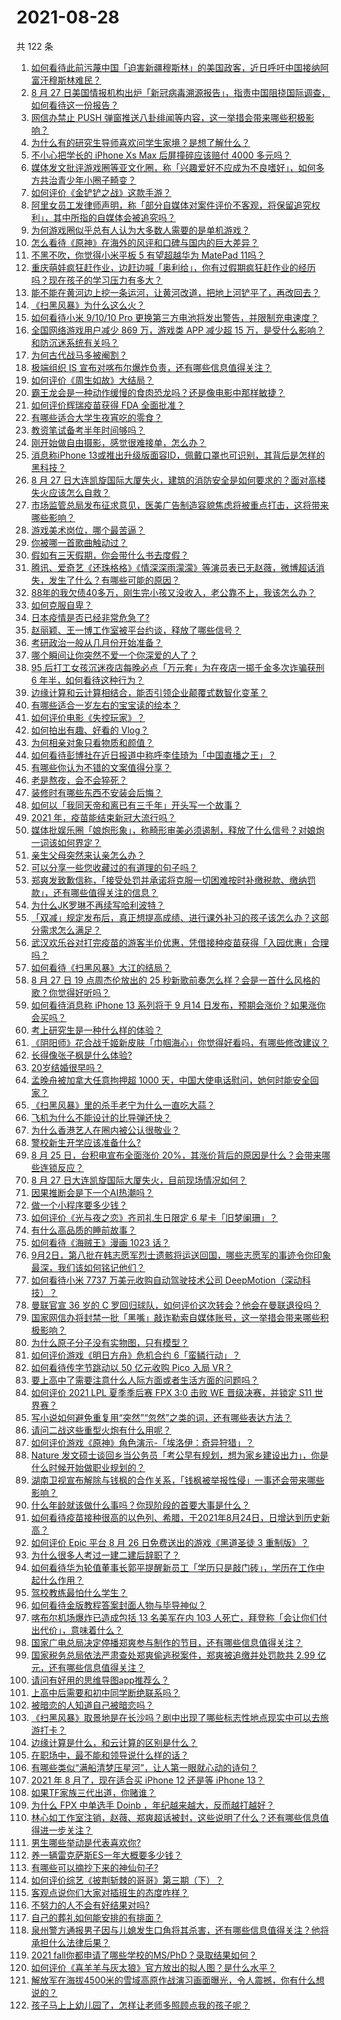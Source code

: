 # 2021-08-28

共 122 条

<!-- BEGIN -->
<!-- 最后更新时间 Sat Aug 28 2021 19:01:36 GMT+0800 (China Standard Time) -->

1. [如何看待此前污蔑中国「迫害新疆穆斯林」的美国政客，近日呼吁中国接纳阿富汗穆斯林难民？](https://www.zhihu.com/question/482906017)
1. [8 月 27
   日美国情报机构出炉「新冠病毒溯源报告」，指责中国阻挠国际调查，如何看待这一份报告？](https://www.zhihu.com/question/483075378)
1. [网信办禁止 PUSH
   弹窗推送八卦绯闻等内容，这一举措会带来哪些积极影响？](https://www.zhihu.com/question/482931668)
1. [为什么有的研究生导师喜欢问学生家境？是想了解什么？](https://www.zhihu.com/question/36084471)
1. [不小心把学长的 iPhone Xs Max 后屏撞碎应该赔付 4000
   多元吗？](https://www.zhihu.com/question/357054793)
1. [媒体发文批评游戏圈等亚文化圈，称「兴趣爱好不应成为不良嗜好」，如何多方共治青少年小圈子畸变？](https://www.zhihu.com/question/483030667)
1. [如何评价《金铲铲之战》这款手游？](https://www.zhihu.com/question/482549204)
1. [阿里女员工发律师声明，称「部分自媒体对案件评价不客观，将保留追究权利」，其中所指的自媒体会被追究吗？](https://www.zhihu.com/question/482883618)
1. [为何游戏圈似乎总有人认为大多数人需要的是单机游戏？](https://www.zhihu.com/question/481688844)
1. [怎么看待《原神》在海外的风评和口碑与国内的巨大差异？](https://www.zhihu.com/question/423581174)
1. [不黑不吹，你觉得小米平板 5 有望超越华为 MatePad
   11吗？](https://www.zhihu.com/question/473312731)
1. [重庆萌娃疯狂赶作业，边赶边喊「奥利给」，你有过假期疯狂赶作业的经历吗？现在孩子的学习压力有多大？](https://www.zhihu.com/question/482816846)
1. [能不能在黄河边上挖一条运河，让黄河改道，把地上河铲平了，再改回去？](https://www.zhihu.com/question/476803673)
1. [《扫黑风暴》为什么这么火？](https://www.zhihu.com/question/482205416)
1. [如何看待小米 9/10/10 Pro
   更换第三方电池将发出警告，并限制充电速度？](https://www.zhihu.com/question/482796869)
1. [全国网络游戏用户减少 869 万，游戏类 APP 减少超 15
   万，是受什么影响？和防沉迷系统有关吗？](https://www.zhihu.com/question/483031734)
1. [为何古代战马多被阉割？](https://www.zhihu.com/question/65970247)
1. [极端组织 IS 宣布对喀布尔爆炸负责，还有哪些信息值得关注？](https://www.zhihu.com/question/482846487)
1. [如何评价《周生如故》大结局？](https://www.zhihu.com/question/482996946)
1. [霸王龙会是一种动作缓慢的食肉恐龙吗？还是像电影中那样敏捷？](https://www.zhihu.com/question/478793087)
1. [如何评价辉瑞疫苗获得 FDA 全面批准？](https://www.zhihu.com/question/481995511)
1. [有哪些适合大学生夜宵吃的零食？](https://www.zhihu.com/question/30701278)
1. [教资笔试备考半年时间够吗？](https://www.zhihu.com/question/460126171)
1. [刚开始做自由摄影，感觉很难接单，怎么办？](https://www.zhihu.com/question/479827638)
1. [消息称iPhone
   13或推出升级版面容ID，佩戴口罩也可识别，其背后是怎样的黑科技？](https://www.zhihu.com/question/482577854)
1. [8 月 27
   日大连凯旋国际大厦失火，建筑的消防安全是如何要求的？面对高楼失火应该怎么自救？](https://www.zhihu.com/question/482944306)
1. [市场监管总局发布征求意见，医美广告制造容貌焦虑将被重点打击，这将带来哪些影响？](https://www.zhihu.com/question/482932892)
1. [游戏美术岗位，哪个最苦逼？](https://www.zhihu.com/question/356482357)
1. [你被哪一首歌曲触动过？](https://www.zhihu.com/question/482389826)
1. [假如有三天假期，你会带什么书去度假？](https://www.zhihu.com/question/476542191)
1. [腾讯、爱奇艺《还珠格格》《情深深雨濛濛》等演员表已无赵薇，微博超话消失，发生了什么？有哪些可能的原因？](https://www.zhihu.com/question/482736545)
1. [88年的我欠债40多万，刚生完小孩又没收入，老公靠不上，我该怎么办？](https://www.zhihu.com/question/461493299)
1. [如何克服自卑？](https://www.zhihu.com/question/20694013)
1. [日本疫情是否已经非常危急了?](https://www.zhihu.com/question/479699303)
1. [赵丽颖、王一博工作室被平台约谈，释放了哪些信号？](https://www.zhihu.com/question/483066284)
1. [考研政治一般从几月份开始准备？](https://www.zhihu.com/question/378053241)
1. [哪个瞬间让你突然不爱一个你深爱的人了？](https://www.zhihu.com/question/312570374)
1. [95 后打工女孩沉迷夜店每晚必点「万元套」为在夜店一掷千金多次诈骗获刑 6
   年半，如何看待这种行为？](https://www.zhihu.com/question/480447722)
1. [边缘计算和云计算相结合，能否引领企业颠覆式数智化变革？](https://www.zhihu.com/question/481916439)
1. [有哪些适合一岁左右的宝宝读的绘本？](https://www.zhihu.com/question/331410997)
1. [如何评价电影《失控玩家》？](https://www.zhihu.com/question/425410017)
1. [如何拍出有趣、好看的 Vlog？](https://www.zhihu.com/question/264869718)
1. [为何相亲对象只看物质和颜值？](https://www.zhihu.com/question/473109867)
1. [如何看待彭博社在近日报道中称呼李佳琦为「中国直播之王」？](https://www.zhihu.com/question/482172171)
1. [有哪些你认为不错的文案值得分享？](https://www.zhihu.com/question/473888089)
1. [老是熬夜，会不会猝死？](https://www.zhihu.com/question/482385790)
1. [装修时有哪些东西不安装会后悔？](https://www.zhihu.com/question/481876207)
1. [如何以「我同天帝和离已有三千年」开头写一个故事？](https://www.zhihu.com/question/474685510)
1. [2021 年，疫苗能结束新冠大流行吗？](https://www.zhihu.com/question/436868073)
1. [媒体批娱乐圈「娘炮形象」，称畸形审美必须遏制，释放了什么信号？对娘炮一词该如何界定？](https://www.zhihu.com/question/482856808)
1. [亲生父母突然来认亲怎么办？](https://www.zhihu.com/question/482544388)
1. [可以分享一些您收藏过的有道理的句子吗？](https://www.zhihu.com/question/475161032)
1. [郑爽发致歉信称，「接受处罚并承诺将克服一切困难按时补缴税款、缴纳罚款」，还有哪些值得关注的信息？](https://www.zhihu.com/question/482928682)
1. [为什么JK罗琳不再续写哈利波特？](https://www.zhihu.com/question/311933906)
1. [「双减」规定发布后，真正想提高成绩、进行课外补习的孩子该怎么办？这部分需求怎么满足？](https://www.zhihu.com/question/474700861)
1. [武汉欢乐谷对打完疫苗的游客半价优惠，凭借接种疫苗获得「入园优惠」合理吗？](https://www.zhihu.com/question/482628440)
1. [如何看待《扫黑风暴》大江的结局？](https://www.zhihu.com/question/481415203)
1. [8 月 27 日 19 点周杰伦放出的 25
   秒新歌前奏怎么样？会是一首什么风格的歌？你觉得好听吗？](https://www.zhihu.com/question/482950167)
1. [如何看待消息称 iPhone 13 系列将于 9 月14
   日发布，预期会涨价？如果涨你会买吗？](https://www.zhihu.com/question/482702668)
1. [考上研究生是一种什么样的体验？](https://www.zhihu.com/question/482815233)
1. [《阴阳师》花合战千姬新皮肤「巾帼海心」你觉得好看吗，有哪些修改建议？](https://www.zhihu.com/question/483005221)
1. [长得像张子枫是什么体验?](https://www.zhihu.com/question/359788244)
1. [20岁结婚很早吗？](https://www.zhihu.com/question/481603004)
1. [孟晚舟被加拿大任意拘押超 1000
   天，中国大使电话慰问，她何时能安全回家？](https://www.zhihu.com/question/482692390)
1. [《扫黑风暴》里的杀手老宁为什么一直吃大蒜？](https://www.zhihu.com/question/481993991)
1. [飞机为什么不能设计的比导弹还快？](https://www.zhihu.com/question/476376732)
1. [为什么香港艺人在圈内被公认很敬业？](https://www.zhihu.com/question/482641164)
1. [警校新生开学应该准备什么?](https://www.zhihu.com/question/474708637)
1. [8 月 25 日，台积电宣布全面涨价
   20%，其涨价背后的原因是什么？会带来哪些连锁反应？](https://www.zhihu.com/question/482405863)
1. [8 月 27 日大连凯旋国际大厦失火，目前现场情况如何？](https://www.zhihu.com/question/482940869)
1. [因果推断会是下一个AI热潮吗？](https://www.zhihu.com/question/479067450)
1. [做一个小程序要多少钱？](https://www.zhihu.com/question/379130228)
1. [如何评价《光与夜之恋》齐司礼生日限定 6 星卡「旧梦阑珊」？](https://www.zhihu.com/question/483047862)
1. [有什么高品质的睡前故事？](https://www.zhihu.com/question/22440299)
1. [如何看待《海贼王》漫画 1023 话？](https://www.zhihu.com/question/482788069)
1. [9月2日，第八批在韩志愿军烈士遗骸将运送回国，哪些志愿军的事迹令你印象最深，我们该如何铭记他们？](https://www.zhihu.com/question/482921104)
1. [如何看待小米 7737 万美元收购自动驾驶技术公司
   DeepMotion（深动科技）？](https://www.zhihu.com/question/482442685)
1. [曼联官宣 36 岁的 C
   罗回归球队，如何评价这次转会？他会在曼联退役吗？](https://www.zhihu.com/question/482991121)
1. [国家网信办将封禁一批「黑嘴」敲诈勒索自媒体账号，这一举措会带来哪些积极影响？](https://www.zhihu.com/question/482931007)
1. [为什么原子分子没有实物图，只有模型？](https://www.zhihu.com/question/57480821)
1. [如何评价游戏《明日方舟》危机合约 6「蛮鳞行动」？](https://www.zhihu.com/question/482688496)
1. [如何看待传字节跳动以 50 亿元收购 Pico 入局 VR？](https://www.zhihu.com/question/482652294)
1. [要上高中了需要注意什么人际方面或者生活方面的问题吗？](https://www.zhihu.com/question/483024015)
1. [如何评价 2021 LPL 夏季季后赛 FPX 3:0 击败 WE 晋级决赛，并锁定 S11
   世界赛？](https://www.zhihu.com/question/482911674)
1. [写小说如何避免重复用“突然”“忽然”之类的词，还有哪些表达方法？](https://www.zhihu.com/question/482245344)
1. [请问二战这些重型火炮有什么用呢？](https://www.zhihu.com/question/481013848)
1. [如何评价游戏《原神》角色演示-「埃洛伊：奇异狩猎」？](https://www.zhihu.com/question/482849524)
1. [Nature
   发文硕士谈回乡当公务员「考公早有规划，想为家乡建设出力」，你是什么时候开始做职业规划的？](https://www.zhihu.com/question/482388825)
1. [湖南卫视宣布解除与钱枫的合作关系，「钱枫被举报性侵」一事还会带来哪些影响？](https://www.zhihu.com/question/482863334)
1. [什么年龄就该做什么事吗？你现阶段的首要大事是什么？](https://www.zhihu.com/question/481853965)
1. [如何看待疫苗接种很高的以色列、希腊，于2021年8月24日，日增达到历史新高？](https://www.zhihu.com/question/482497684)
1. [如何评价 Epic 平台 8 月 26 日免费送出的游戏《黑道圣徒 3
   重制版》？](https://www.zhihu.com/question/482671149)
1. [为什么很多人考过一建二建后辞职了？](https://www.zhihu.com/question/423988927)
1. [如何看待华为轮值董事长郭平提醒新员工「学历只是敲门砖」，学历在工作中起什么作用？](https://www.zhihu.com/question/480600584)
1. [驾校教练最怕什么学生？](https://www.zhihu.com/question/453063198)
1. [如何看待金版教程答案封面人物与毕导神似？](https://www.zhihu.com/question/481701367)
1. [喀布尔机场爆炸已造成包括 13 名美军在内 103
   人死亡，拜登称「会让你们付出代价」，意味着什么？](https://www.zhihu.com/question/482892549)
1. [国家广电总局决定停播郑爽参与制作的节目，还有哪些信息值得关注？](https://www.zhihu.com/question/482824110)
1. [国家税务总局依法严肃查处郑爽偷逃税案件，郑爽被追缴并处罚款共 2.99
   亿元，还有哪些信息值得关注？](https://www.zhihu.com/question/482812990)
1. [请问有好用的思维导图app推荐么？](https://www.zhihu.com/question/324889517)
1. [上高中后需要和初中同学断绝联系吗？](https://www.zhihu.com/question/482604547)
1. [被暗恋的人知道自己被暗恋吗？](https://www.zhihu.com/question/434616658)
1. [《扫黑风暴》取景地是在长沙吗？剧中出现了哪些标志性地点现实中可以去旅游打卡？](https://www.zhihu.com/question/480160564)
1. [边缘计算是什么，和云计算的区别是什么？](https://www.zhihu.com/question/62869157)
1. [在职场中，最不能和领导说什么样的话？](https://www.zhihu.com/question/381018631)
1. [有哪些类似“满船清梦压星河”，让人第一眼就心动的诗句？](https://www.zhihu.com/question/298792087)
1. [2021 年 8 月了，现在适合买 iPhone 12 还是等 iPhone
   13？](https://www.zhihu.com/question/482333201)
1. [如果TF家族三代出道，你赌谁？](https://www.zhihu.com/question/480466621)
1. [为什么 FPX 中单选手 Doinb
   ，年纪越来越大，反而越打越好？](https://www.zhihu.com/question/481532834)
1. [林心如工作室注销，赵薇、郑爽超话被封，这些说明了什么？还有哪些信息值得进一步关注？](https://www.zhihu.com/question/482794748)
1. [男生哪些举动是代表喜欢你?](https://www.zhihu.com/question/307189919)
1. [养一辆雷克萨斯ES一年大概要多少钱？](https://www.zhihu.com/question/480931334)
1. [有哪些可以摘抄下来的神仙句子?](https://www.zhihu.com/question/349506586)
1. [如何评价综艺《披荆斩棘的哥哥》第三期（下）？](https://www.zhihu.com/question/482841572)
1. [客观点说你们大家对插班生的态度咋样？](https://www.zhihu.com/question/407238820)
1. [不努力的人不会有好结果对吗?](https://www.zhihu.com/question/481811391)
1. [自己的葬礼如何能安排的有排面？](https://www.zhihu.com/question/482377652)
1. [泉州警方通报男子因与儿媳发生口角将其杀害，还有哪些信息值得关注？他将承担什么法律后果？](https://www.zhihu.com/question/482695708)
1. [2021 fall你都申请了哪些学校的MS/PhD？录取结果如何？](https://www.zhihu.com/question/357928233)
1. [如何评价《喜羊羊与灰太狼》官方放出的拟人图？是什么水平？](https://www.zhihu.com/question/482367510)
1. [解放军在海拔4500米的雪域高原作战演习画面曝光，令人震撼，你有什么想说的？](https://www.zhihu.com/question/482620344)
1. [孩子马上上幼儿园了，怎样让老师多照顾点我的孩子呢？](https://www.zhihu.com/question/481089129)

<!-- END -->
